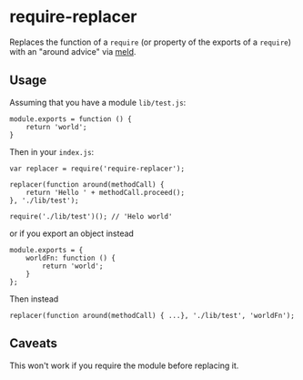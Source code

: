 # require-replacer

Replaces the function of a `require` (or property of the exports of a `require`) with an "around advice" via [meld][1].

## Usage

Assuming that you have a module `lib/test.js`:

```
module.exports = function () {
	return 'world';
}
```

Then in your `index.js`:

```
var replacer = require('require-replacer');

replacer(function around(methodCall) { 
	return 'Hello ' + methodCall.proceed();
}, './lib/test');

require('./lib/test')(); // 'Helo world'
```

or if you export an object instead

```
module.exports = {
	worldFn: function () {
		return 'world';
	}
};
```

Then instead

```
replacer(function around(methodCall) { ...}, './lib/test', 'worldFn');
```

## Caveats

This won't work if you require the module before replacing it.

[1]: https://github.com/cujojs/meld